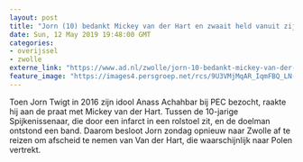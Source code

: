 ```yaml
---
layout: post
title: "Jorn (10) bedankt Mickey van der Hart en zwaait held vanuit zijn rolstoel uit"
date: Sun, 12 May 2019 19:48:00 GMT
categories: 
- overijssel 
- zwolle 
externe_link: "https://www.ad.nl/zwolle/jorn-10-bedankt-mickey-van-der-hart-en-zwaait-held-vanuit-zijn-rolstoel-uit~ad8ce53c/"
feature_image: "https://images4.persgroep.net/rcs/9U3VMjMqAR_IqmFBQ_LN-iu62zY/diocontent/148143432/_fitwidth/400/?appId=21791a8992982cd8da851550a453bd7f&quality=0.7"
---
```


Toen Jorn Twigt in 2016 zijn idool Anass Achahbar bij PEC bezocht, raakte hij aan de praat met Mickey van der Hart. Tussen de 10-jarige Spijkenissenaar, die door een infarct in een rolstoel zit, en de doelman ontstond een band. Daarom besloot Jorn zondag opnieuw naar Zwolle af te reizen om afscheid te nemen van Van der Hart, die waarschijnlijk naar Polen vertrekt.
